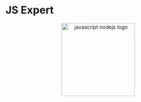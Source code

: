 # JS Expert

<p align="center">
  <a href="https://www.freepnglogos.com/pics/javascript" title="Image from freepnglogos.com">
    <img src="https://www.freepnglogos.com/uploads/javascript-png/javascript-nodejs-logo-27.png" width="200" alt="javascript nodejs logo" />
  </a>
</p>
